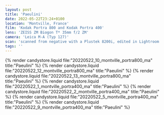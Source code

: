 ```yaml
---
layout: post
title: 'Paeulini'
date: 2022-05-22T23:24+0100
location: 'Montville, France'
film: 'Kodak Portra 800 and Kodak Portra 400'
lens: 'ZEISS ZM Biogon T* 35mm f/2 ZM'
camera: 'Leica M-A (Typ 127)'
scan: 'scanned from negative with a Plustek 8200i, edited in Lightroom'
tags: ''
---
```


{% render candystore.liquid file:"20220522_10_montville_portra800_ma" title:"Paeulini" %}
{% render candystore.liquid file:"20220522_12_montville_portra800_ma" title:"Paeulini" %}
{% render candystore.liquid file:"20220522_13_montville_portra800_ma" title:"Paeulini" %}
{% render candystore.liquid file:"20220522_1_montville_portra400_ma" title:"Paeulini" %}
{% render candystore.liquid file:"20220522_2_montville_portra400_ma" title:"Paeulini" %}
{% render candystore.liquid file:"20220522_5_montville_portra400_ma" title:"Paeulini" %}
{% render candystore.liquid file:"20220522_9_montville_portra400_ma" title:"Paeulini" %}
